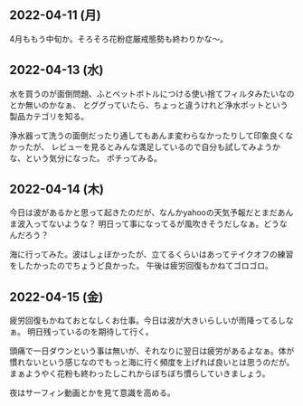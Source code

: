 ## 2022-04-11 (月)

4月ももう中旬か。そろそろ花粉症厳戒態勢も終わりかな〜。

## 2022-04-13 (水)

水を買うのが面倒問題、ふとペットボトルにつける使い捨てフィルタみたいなのとか無いのかなぁ、
とググっていたら、ちょっと違うけれど浄水ポットという製品カテゴリを知る。

浄水器って洗うの面倒だったり通してもあんま変わらなかったりして印象良くなかったが、
レビューを見るとみんな満足しているので自分も試してみようかな、という気分になった。
ポチってみる。

## 2022-04-14 (木)

今日は波があるかと思って起きたのだが、なんかyahooの天気予報だとまだあんま波入ってないような？
明日って事になってるが風吹きそうだしなぁ。どうなんだろう？

海に行ってみた。波はしょぼかったが、立てるくらいはあってテイクオフの練習をしたかったのでちょうど良かった。
午後は疲労回復もかねてゴロゴロ。

## 2022-04-15 (金)

疲労回復もかねておとなしくお仕事。今日は波が大きいらしいが雨降ってるしなぁ。
明日残っているのを期待して行く。

頭痛で一日ダウンという事は無いが、それなりに翌日は疲労があるよなぁ。体が慣れないという感じなのでもっと海に行く頻度を上げれば良いとは思うのだが。
まぁようやく花粉も終わったしこれからぼちぼち慣らしていきましょう。

夜はサーフィン動画とかを見て意識を高める。
